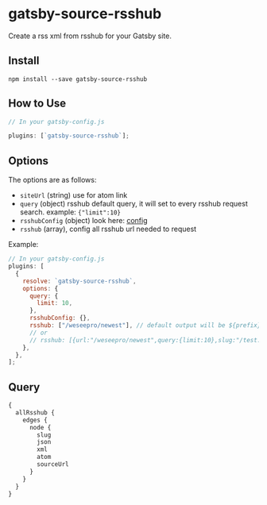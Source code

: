 # gatsby-source-rsshub

Create a rss xml from rsshub for your Gatsby site.

## Install

`npm install --save gatsby-source-rsshub`

## How to Use

```javascript
// In your gatsby-config.js

plugins: [`gatsby-source-rsshub`];
```

## Options

The options are as follows:

- `siteUrl` (string) use for atom link
- `query` (object) rsshub default query, it will set to every rsshub request search. example: `{"limit":10}`
- `rsshubConfig` (object) look here: [config](https://docs.rsshub.app/install/#pei-zhi)
- `rsshub` (array), config all rsshub url needed to request

Example:

```javascript
// In your gatsby-config.js
plugins: [
  {
    resolve: `gatsby-source-rsshub`,
    options: {
      query: {
        limit: 10,
      },
      rsshubConfig: {},
      rsshub: ["/weseepro/newest"], // default output will be ${prefix}/weseepro/newest.xml
      // or
      // rsshub: [{url:"/weseepro/newest",query:{limit:10},slug:"/test.xml"}]
    },
  },
];
```

## Query

```graphql
{
  allRsshub {
    edges {
      node {
        slug
        json
        xml
        atom
        sourceUrl
      }
    }
  }
}
```

